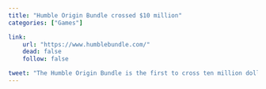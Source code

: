 ```yaml
---
title: "Humble Origin Bundle crossed $10 million"
categories: ["Games"]

link:
    url: "https://www.humblebundle.com/"
    dead: false
    follow: false

tweet: "The Humble Origin Bundle is the first to cross ten million dollars!"
---
```


